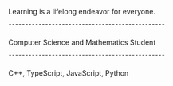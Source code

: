 <div align="left">
<!--   
  <img src="https://your-banner-image.com" alt="Banner" width="100%" /> 
  ![GitHub stats](https://github-readme-stats.vercel.app/api?username=theplaceincan&show_icons=true&theme=tokyonight) 
  [![Typing SVG](https://readme-typing-svg.herokuapp.com?lines=Full-Stack+Developer;Operating+Systems+Explorer;Aviation+Enthusiast)](https://git.io/typing-svg)
  -->

<p>Learning is a lifelong endeavor for everyone.</p>
¯¯¯¯¯¯¯¯¯¯¯¯¯¯¯¯¯¯¯¯¯¯¯¯¯¯¯¯¯¯¯¯¯¯¯¯¯¯¯¯¯¯¯¯¯¯¯
<p>Computer Science and Mathematics Student</p>
¯¯¯¯¯¯¯¯¯¯¯¯¯¯¯¯¯¯¯¯¯¯¯¯¯¯¯¯¯¯¯¯¯¯¯¯¯¯¯¯¯¯¯¯¯¯¯
<p>C++, TypeScript, JavaScript, Python</p>
</div>
